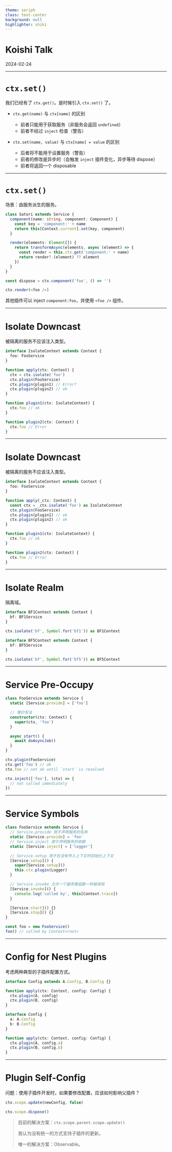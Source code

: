 ```yaml
---
theme: seriph
class: text-center
background: null
highlighter: shiki
---
```


# Koishi Talk

<div class="opacity-80">
2024-02-24
</div>

---

# `ctx.set()`

我们已经有了 `ctx.get()`。是时候引入 `ctx.set()` 了。

- `ctx.get(name)` 与 `ctx[name]` 的区别
  - 前者只能用于获取服务（非服务会返回 `undefined`）
  - 前者不经过 `inject` 检查（警告）

- `ctx.set(name, value)` 与 `ctx[name] = value` 的区别
  - 后者将不能用于设置服务（警告）
  - 前者的修改是异步的（会触发 `inject` 插件变化，异步等待 dispose）
  - 前者将返回一个 disposable

---

# `ctx.set()`

场景：由服务派生的服务。

```ts
class Satori extends Service {
  component(name: string, component: Component) {
    const key = 'component:' + name
    return this[Context.current].set(key, component)
  }

  render(elements: Element[]) {
    return transformAsync(elements, async (element) => {
      const render = this.ctx.get('component:' + name)
      return render?.(element) ?? element
    })
  }
}

const dispose = ctx.component('foo', () => '')

ctx.render(<foo />)
```

其他插件可以 inject `component:foo`，并使用 `<foo />` 组件。

---

# Isolate Downcast

被隔离的服务不应该注入类型。

```ts
interface IsolateContext extends Context {
  foo: FooService
}

function apply(ctx: Context) {
  ctx = ctx.isolate('foo')
  ctx.plugin(FooService)
  ctx.plugin(plugin1) // Error?
  ctx.plugin(plugin2) // ok
}

function plugin1(ctx: IsolateContext) {
  ctx.foo // ok
}

function plugin2(ctx: Context) {
  ctx.foo // Error
}
```

---

# Isolate Downcast

被隔离的服务不应该注入类型。

```ts
interface IsolateContext extends Context {
  foo: FooService
}

function apply(_ctx: Context) {
  const ctx = _ctx.isolate('foo') as IsolateContext
  ctx.plugin(FooService)
  ctx.plugin(plugin1) // ok
  ctx.plugin(plugin2) // ok
}

function plugin1(ctx: IsolateContext) {
  ctx.foo // ok
}

function plugin2(ctx: Context) {
  ctx.foo // Error
}
```

---

# Isolate Realm

隔离域。

```ts
interface BF1Context extends Context {
  bf: BF1Service
}

ctx.isolate('bf', Symbol.for('bf1')) as BF1Context

interface BF5Context extends Context {
  bf: BF5Service
}

ctx.isolate('bf', Symbol.for('bf5')) as BF5Context
```

---

# Service Pre-Occupy

```ts
class FooService extends Service {
  static [Service.provide] = ['foo']

  // 等价写法
  constructor(ctx: Context) {
    super(ctx, 'foo')
  }

  async start() {
    await doAsyncJob()
  }
}
```

```ts
ctx.plugin(FooService)
ctx.get('foo') // ok
ctx.foo // not ok until `start` is resolved

ctx.inject(['foo'], (ctx) => {
  // not called immediately
})
```

---

# Service Symbols

```ts
class FooService extends Service {
  // Service.provide 用于声明服务的名称
  static [Service.provide] = 'foo'
  // Service.inject 用于声明服务的依赖
  static [Service.inject] = ['logger']

  // Service.setup 用于在没有传入上下文时初始化上下文
  [Service.setup]() {
    super[Service.setup]()
    this.ctx.plugin(Logger)
  }

  // Service.invoke 允许一个服务像函数一样被调用
  [Service.invoke]() {
    console.log('called by', this[Context.trace])
  }

  [Service.start]() {}
  [Service.stop]() {}
}

const foo = new FooService()
foo() // called by Context<root>
```

---

# Config for Nest Plugins

考虑两种典型的子插件配置方式。

```ts
interface Config extends A.Config, B.Config {}

function apply(ctx: Context, config: Config) {
  ctx.plugin(A, config)
  ctx.plugin(B, config)
}
```

```ts
interface Config {
  a: A.Config
  b: B.Config
}

function apply(ctx: Context, config: Config) {
  ctx.plugin(A, config.a)
  ctx.plugin(B, config.b)
}
```

---

# Plugin Self-Config

问题：使用子插件开发时，如果要修改配置，应该如何影响父插件？

```ts
ctx.scope.update(newConfig, false)

ctx.scope.dispose()
```

> 目前的解决方案：`ctx.scope.parent.scope.update()`
>
> 我认为没有统一的方式支持子插件的更新。
>
> 唯一的解决方案：Observable。

<br>


